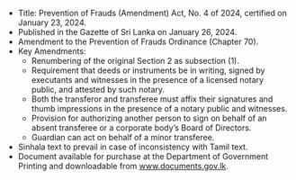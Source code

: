 - Title: Prevention of Frauds (Amendment) Act, No. 4 of 2024, certified on January 23, 2024.
- Published in the Gazette of Sri Lanka on January 26, 2024.
- Amendment to the Prevention of Frauds Ordinance (Chapter 70).
- Key Amendments:
  * Renumbering of the original Section 2 as subsection (1).
  * Requirement that deeds or instruments be in writing, signed by executants and witnesses in the presence of a licensed notary public, and attested by such notary.
  * Both the transferor and transferee must affix their signatures and thumb impressions in the presence of a notary public and witnesses.
  * Provision for authorizing another person to sign on behalf of an absent transferee or a corporate body’s Board of Directors.
  * Guardian can act on behalf of a minor transferee.
- Sinhala text to prevail in case of inconsistency with Tamil text.
- Document available for purchase at the Department of Government Printing and downloadable from www.documents.gov.lk.